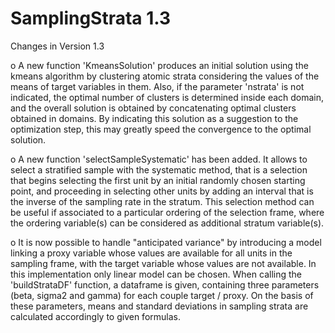 # SamplingStrata 1.3

Changes in Version 1.3

  o A new function 'KmeansSolution' produces an initial solution using the kmeans algorithm by clustering atomic strata considering the values of the means of target variables in them. Also, if the parameter 'nstrata' is not indicated, the optimal number of clusters is determined inside each domain, and the overall solution is obtained by concatenating optimal clusters obtained in domains. By indicating this solution as a suggestion to the optimization step, this may greatly speed the convergence to the optimal solution.

  o A new function 'selectSampleSystematic' has been added. It allows to select a stratified sample with the systematic method, that is a selection that begins   selecting the first unit by an initial randomly chosen starting point, and proceeding in selecting other units by adding an interval that is the inverse of the sampling rate in the stratum. This selection method can be useful if associated to a particular ordering of the selection frame, where the ordering variable(s) can be considered as additional stratum variable(s). 
  
  o It is now possible to handle "anticipated variance" by introducing a model linking a proxy variable whose values are available for all units in the sampling frame, with the target variable whose values are not available. In this implementation only linear model can be chosen. When calling the 'buildStrataDF' function, a dataframe is given, containing three parameters (beta, sigma2 and gamma)
for each couple target / proxy. On the basis of these parameters, means and   standard deviations in sampling strata are calculated accordingly to given formulas.





